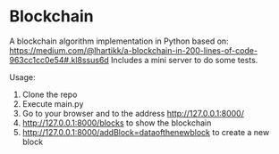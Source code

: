 # Blockchain
A blockchain algorithm implementation in Python based on: 
https://medium.com/@lhartikk/a-blockchain-in-200-lines-of-code-963cc1cc0e54#.kl8ssus6d
Includes a mini server to do some tests.

Usage:
1. Clone the repo
1. Execute main.py
1. Go to your browser and to the address http://127.0.0.1:8000/
  1. http://127.0.0.1:8000/blocks to show the blockchain
  2. http://127.0.0.1:8000/addBlock=dataofthenewblock to create a new block
